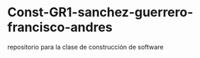 # Const-GR1-sanchez-guerrero-francisco-andres
repositorio para la clase de construcción de software
